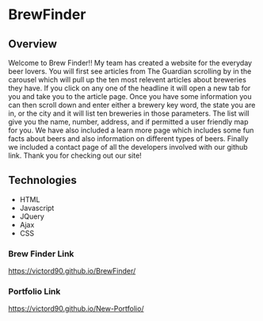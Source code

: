 # BrewFinder


## Overview

Welcome to Brew Finder!! My team has created a website for the everyday beer lovers.
You will first see articles from The Guardian scrolling by in the carousel which will
pull up the ten most relevent articles about breweries they have. If you click on any 
one of the headline it will open a new tab for you and take you to the article page. Once 
you have some information you can then scroll down and enter either a brewery key word, 
the state you are in, or the city and it will list ten breweries in those parameters.
The list will give you the name, number, address, and if permitted a user friendly 
map for you. We have also included a learn more page which includes some fun facts about
beers and also information on different types of beers. Finally we included a contact page
of all the developers involved with our github link. Thank you for checking out our site!



## Technologies

- HTML
- Javascript
- JQuery
- Ajax
- CSS

### Brew Finder Link

https://victord90.github.io/BrewFinder/

### Portfolio Link

https://victord90.github.io/New-Portfolio/